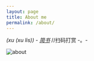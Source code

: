 ```yaml
---
layout: page
title: About me
permalink: /about/
---
```


*(xu (xu lis)) - [简书](http://www.jianshu.com/u/3d714340c18f/)*
//扫码打赏  -。-

![about](http://olq9z1vkh.bkt.clouddn.com/weixin2.png)
